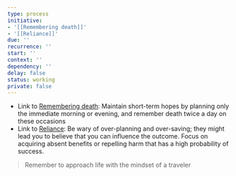 ```yaml
---
type: process
initiative:
- '[[Remembering death]]'
- '[[Reliance]]'
due: ''
recurrence: ''
start: ''
context: ''
dependency: ''
delay: false
status: working
private: false
---
```


* Link to [Remembering death](docs/sidebar1/Initiatives/good%20traits/Remembering%20death.md): Maintain short-term hopes by planning only the immediate morning or evening, and remember death twice a day on these occasions
* Link to [Reliance](docs/sidebar1/Initiatives/good%20traits/Reliance.md): Be wary of over-planning and over-saving; they might lead you to believe that you can influence the outcome. Focus on acquiring absent benefits or repelling harm that has a high probability of success.

> Remember to approach life with the mindset of a traveler
